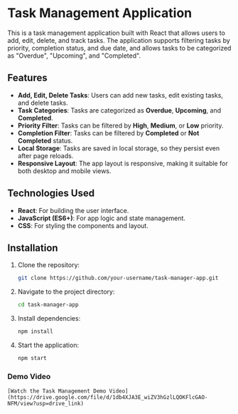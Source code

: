 # Task Management Application

This is a task management application built with React that allows users to add, edit, delete, and track tasks. The application supports filtering tasks by priority, completion status, and due date, and allows tasks to be categorized as "Overdue", "Upcoming", and "Completed". 

## Features
- **Add, Edit, Delete Tasks**: Users can add new tasks, edit existing tasks, and delete tasks.
- **Task Categories**: Tasks are categorized as **Overdue**, **Upcoming**, and **Completed**.
- **Priority Filter**: Tasks can be filtered by **High**, **Medium**, or **Low** priority.
- **Completion Filter**: Tasks can be filtered by **Completed** or **Not Completed** status.
- **Local Storage**: Tasks are saved in local storage, so they persist even after page reloads.
- **Responsive Layout**: The app layout is responsive, making it suitable for both desktop and mobile views.

## Technologies Used
- **React**: For building the user interface.
- **JavaScript (ES6+)**: For app logic and state management.
- **CSS**: For styling the components and layout.

## Installation

1. Clone the repository:
   ```bash
   git clone https://github.com/your-username/task-manager-app.git
   ```

2. Navigate to the project directory:
   ```bash
   cd task-manager-app
   ```

3. Install dependencies:
   ```bash
   npm install
   ```

4. Start the application:
   ```bash
   npm start
   ```

### Demo Video
```
[Watch the Task Management Demo Video](https://drive.google.com/file/d/1db4XJA3E_wiZV3hGzlLQOKFlcGAO-NFM/view?usp=drive_link)
```